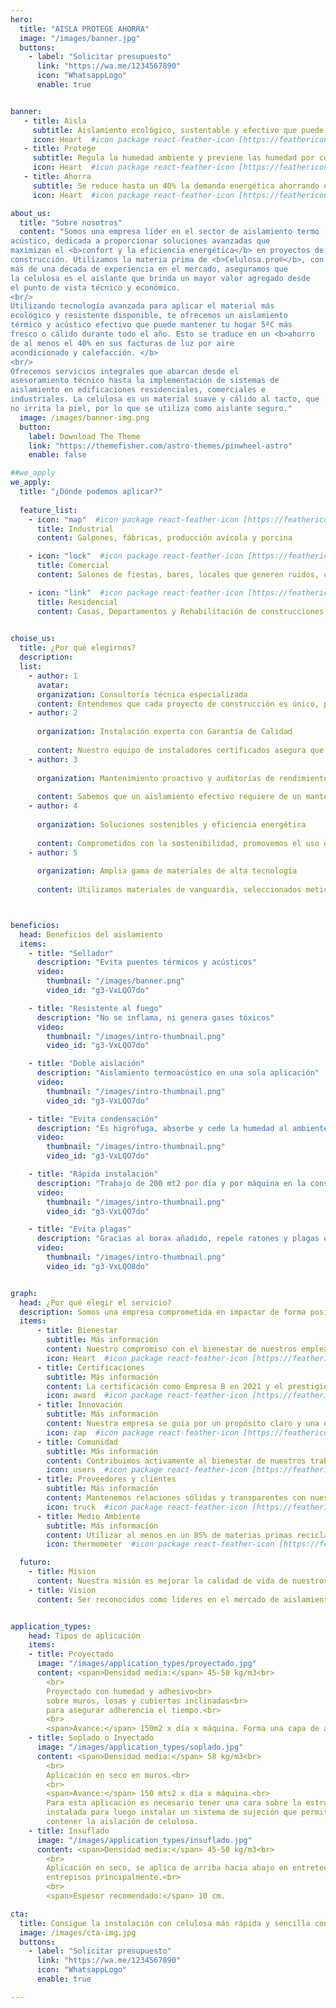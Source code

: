 ```yaml
---
hero:
  title: "AISLA PROTEGE AHORRA"
  image: "/images/banner.jpg"
  buttons:
    - label: "Solicitar presupuesto"
      link: "https://wa.me/1234567890"
      icon: "WhatsappLogo"
      enable: true


banner:
   - title: Aisla
     subtitle: Aislamiento ecológico, sustentable y efectivo que puede mantener tu hogar confortable durante todo el año.
     icon: Heart  #icon package react-feather-icon [https://feathericons.com/]
   - title: Protege
     subtitle: Regula la humedad ambiente y previene las humedad por condensación evitando asi, la aparición de hongos y moho.
     icon: Heart  #icon package react-feather-icon [https://feathericons.com/]
   - title: Ahorra
     subtitle: Se reduce hasta un 40% la demanda energética ahorrando en facturas de luz y gas.
     icon: Heart  #icon package react-feather-icon [https://feathericons.com/]

about_us:
  title: "Sobre nosotros"
  content: "Somos una empresa líder en el sector de aislamiento termo
acústico, dedicada a proporcionar soluciones avanzadas que
maximizan el <b>confort y la eficiencia energética</b> en proyectos de
construcción. Utilizamos la materia prima de <b>Celulosa.pro®</b>, con
más de una década de experiencia en el mercado, aseguramos que
la celulosa es el aislante que brinda un mayor valor agregado desde
el punto de vista técnico y económico.
<br/>
Utilizando tecnología avanzada para aplicar el material más
ecológico y resistente disponible, te ofrecemos un aislamiento
térmico y acústico efectivo que puede mantener tu hogar 5ºC más
fresco o cálido durante todo el año. Esto se traduce en un <b>ahorro
de al menos el 40% en sus facturas de luz por aire
acondicionado y calefacción. </b>
<br/>
Ofrecemos servicios integrales que abarcan desde el
asesoramiento técnico hasta la implementación de sistemas de
aislamiento en edificaciones residenciales, comerciales e
industriales. La celulosa es un material suave y cálido al tacto, que
no irrita la piel, por lo que se utiliza como aislante seguro."
  image: /images/banner-img.png
  button:
    label: Download The Theme
    link: "https://themefisher.com/astro-themes/pinwheel-astro"
    enable: false

##we_apply
we_apply:
  title: "¿Dónde podemos aplicar?"
  
  feature_list:
    - icon: "map"  #icon package react-feather-icon [https://feathericons.com/]
      title: Industrial
      content: Galpones, fábricas, producción avícola y porcina

    - icon: "lock"  #icon package react-feather-icon [https://feathericons.com/]
      title: Comercial
      content: Salones de fiestas, bares, locales que generen ruidos, coworking, oficinas, hotelería

    - icon: "link"  #icon package react-feather-icon [https://feathericons.com/]
      title: Residencial
      content: Casas, Departamentos y Rehabilitación de construcciones
    

choise_us:
  title: ¿Por qué elegirnos?
  description: 
  list:
    - author: 1
      avatar: 
      organization: Consultoría técnica especializada 
      content: Entendemos que cada proyecto de construcción es único, por lo que ofrecemos un servicio de consultoría personalizado. Nuestros  técnicos altamente calificados trabajan en estrecha colaboración con arquitectos, contratistas y propietarios para analizar las características del entorno, las normativas locales y los requisitos específicos de confort. Esto nos permite diseñar soluciones a medida que garantizan un aislamiento térmico y acústico óptimo.
    - author: 2
      
      organization: Instalación experta con Garantía de Calidad
      
      content: Nuestro equipo de instaladores certificados asegura que cada material sea aplicado con precisión, siguiendo estrictos protocolos de calidad. La atención al detalle en cada etapa del proceso garantiza que nuestros sistemas de aislamiento funcionen de manera óptima, evitando puentes térmicos y minimizando la propagación de vibraciones y ruidos estructurales.
    - author: 3
      
      organization: Mantenimiento proactivo y auditorías de rendimiento
      
      content: Sabemos que un aislamiento efectivo requiere de un mantenimiento adecuado. Ofrecemos programas de mantenimiento preventivo y auditorías regulares para asegurar que los sistemas de aislamiento mantengan su eficiencia a lo largo del tiempo. Nuestro servicio incluye la evaluación continua del rendimiento térmico y acústico, con recomendaciones para optimizar o actualizar los sistemas según sea necesario.
    - author: 4
      
      organization: Soluciones sostenibles y eficiencia energética
      
      content: Comprometidos con la sostenibilidad, promovemos el uso de materiales reciclados y técnicas de instalación que contribuyen a la reducción de la huella de carbono. Nuestras soluciones no solo mejoran el confort interior, sino que también permiten una significativa reducción en el consumo energético, reflejándose en menores costos operativos y un impacto positivo en el medio ambiente.
    - author: 5
      
      organization: Amplia gama de materiales de alta tecnología
      
      content: Utilizamos materiales de vanguardia, seleccionados meticulosamente para ofrecer el mejor rendimiento en cada aplicación. Como la celulosa proyectada y  fibras minerales.    



beneficios: 
  head: Beneficios del aislamiento
  items:
    - title: "Sellador"
      description: "Evita puentes térmicos y acústicos"
      video:
        thumbnail: "/images/banner.png"
        video_id: "g3-VxLQO7do"

    - title: "Resistente al fuego"
      description: "No se inflama, ni genera gases tóxicos"
      video:
        thumbnail: "/images/intro-thumbnail.png"
        video_id: "g3-VxLQO7do"

    - title: "Doble aislación"
      description: "Aislamiento termoacústico en una sola aplicación"
      video:
        thumbnail: "/images/intro-thumbnail.png"
        video_id: "g3-VxLQO7do"

    - title: "Evita condensación"
      description: "Es higrófuga, absorbe y cede la humedad al ambiente logrando regular la condensación, 100% antihongos."
      video:
        thumbnail: "/images/intro-thumbnail.png"
        video_id: "g3-VxLQO7do"

    - title: "Rápida instalación"
      description: "Trabajo de 200 mt2 por día y por máquina en la construcción"
      video:
        thumbnail: "/images/intro-thumbnail.png"
        video_id: "g3-VxLQO7do"

    - title: "Evita plagas"
      description: "Gracias al borax añadido, repele ratones y plagas en general"
      video:
        thumbnail: "/images/intro-thumbnail.png"
        video_id: "g3-VxLQO8do"


graph:
  head: ¿Por qué elegir el servicio?
  description: Somos una empresa comprometida en impactar de forma positiva en nuestra comunidad, el medio ambiente y en nuestros empleados. Todos los días debemos esforzarnos por ser mejores personas, ya que todos compartimos este mundo como seres humanos.
  items:
      - title: Bienestar
        subtitle: Más información
        content: Nuestro compromiso con el bienestar de nuestros empleados se refleja en iniciativas como seguros complementarios de salud, oportunidades de capacitación y desarrollo profesional.
        icon: Heart  #icon package react-feather-icon [https://feathericons.com/]
      - title: Certificaciones
        subtitle: Más información
        content: La certificación como Empresa B en 2021 y el prestigioso Sello Pro otorgado por la Cámara Chilena de la Construcción en 2023 son ejemplos claros de nuestro compromiso con la sustentables y sostenibles.
        icon: award  #icon package react-feather-icon [https://feathericons.com/]
      - title: Innovación
        subtitle: Más información
        content: Nuestra empresa se guía por un propósito claro y una estrategia de sostenibilidad empresarial. Además, contamos con un equipo directivo altamente capacitado que impulsa la innovación y la mejora continua de nuestras operaciones.
        icon: zap  #icon package react-feather-icon [https://feathericons.com/]
      - title: Comunidad
        subtitle: Más información
        content: Contribuimos activamente al bienestar de nuestros trabajadores mediante programas de aislación térmica gratuita, apoyo continuo a fundaciones y/o corporaciones locales.
        icon: users  #icon package react-feather-icon [https://feathericons.com/]
      - title: Proveedores y clientes
        subtitle: Más información
        content: Mantenemos relaciones sólidas y transparentes con nuestros proveedores y clientes, garantizando la calidad de nuestros productos y servicios, y promoviendo prácticas comerciales éticas y sostenibles.
        icon: truck  #icon package react-feather-icon [https://feathericons.com/]
      - title: Medio Ambiente
        subtitle: Más información
        content: Utilizar al menos en un 85% de materias primas recicladas, así disminuir al máximo nuestro impacto en la huella de Carbono, adoptando prácticas de reutilización y reciclaje.
        icon: thermometer  #icon package react-feather-icon [https://feathericons.com/]

  futuro:
    - title: Mision
      content: Nuestra misión es mejorar la calidad de vida de nuestros clientes, proporcionando soluciones de aislamiento que optimizan el confort térmico y acústico, al tiempo que fomentamos la eficiencia energética y la sostenibilidad en cada proyecto que emprendemos.
    - title: Vision
      content: Ser reconocidos como líderes en el mercado de aislamiento termoacústico, ofreciendo innovaciones tecnológicas y servicios personalizados que excedan las expectativas de nuestros clientes y contribuyan a un entorno más silencioso y energéticamente eficiente.


application_types:
    head: Tipos de aplicación
    items: 
    - title: Proyectado
      image: "/images/application_types/proyectado.jpg"
      content: <span>Densidad media:</span> 45-50 kg/m3<br>
        <br>
        Proyectado con humedad y adhesivo<br>
        sobre muros, losas y cubiertas inclinadas<br>
        para asegurar adherencia el tiempo.<br>
        <br>
        <span>Avance:</span> 150m2 x día x máquina. Forma una capa de aislamiento compacta y libre de juntas. Ideal para galpones, contenedores, embarcaciones dado que evita condensación interior.   
    - title: Soplado o Inyectado
      image: "/images/application_types/soplado.jpg"
      content: <span>Densidad media:</span> 58 kg/m3<br>
        <br>
        Aplicación en seco en muros.<br>
        <br>
        <span>Avance:</span> 150 mts2 x día x máquina.<br>
        Para esta aplicación es necesario tener una cara sobre la estructura<br>
        instalada para luego instalar un sistema de sujeción que permita<br>
        contener la aislación de celulosa.
    - title: Insuflado
      image: "/images/application_types/insuflado.jpg"
      content: <span>Densidad media:</span> 45-50 kg/m3<br>
        <br>
        Aplicación en seco, se aplica de arriba hacia abajo en entretechos,<br>
        entrepisos principalmente.<br>
        <br>
        <span>Espesor recomendado:</span> 10 cm.

cta:
  title: Consigue la instalación con celulosa más rápida y sencilla con U HAUS
  image: /images/cta-img.jpg
  buttons:
    - label: "Solicitar presupuesto"
      link: "https://wa.me/1234567890"
      icon: "WhatsappLogo"
      enable: true

---
```


